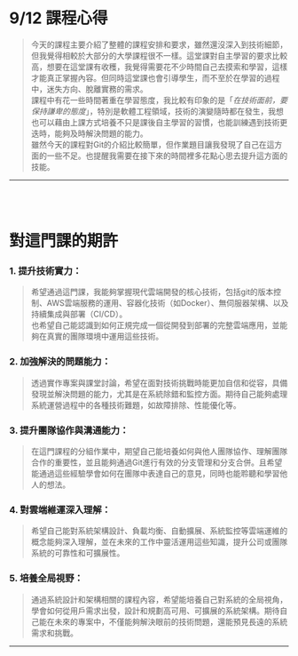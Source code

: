 
# 9/12 課程心得

> 今天的課程主要介紹了整體的課程安排和要求，雖然還沒深入到技術細節，但我覺得相較於大部分的大學課程很不一樣。這堂課對自主學習的要求比較高，想要在這堂課有收穫，我覺得需要花不少時間自己去摸索和學習，這樣才能真正掌握內容。但同時這堂課也會引導學生，而不至於在學習的過程中，迷失方向、脫離實務的需求。  
課程中有花一些時間著重在學習態度，我比較有印象的是「*在技術面前，要保持謙卑的態度*」，特別是軟體工程領域，技術的演變隨時都在發生，我想也可以藉由上課方式培養不只是課後自主學習的習慣，也能訓練遇到技術更迭時，能夠及時解決問題的能力。  
雖然今天的課程對Git的介紹比較簡單，但作業題目讓我發現了自己在這方面的一些不足。也提醒我需要在接下來的時間裡多花點心思去提升這方面的技能。
***
<br></br>


# 對這門課的期許

### 1. **提升技術實力**： 
> 希望通過這門課，我能夠掌握現代雲端開發的核心技術，包括git的版本控制、AWS雲端服務的運用、容器化技術（如Docker）、無伺服器架構、以及持續集成與部署（CI/CD）。  
也希望自己能認識到如何正規完成一個從開發到部署的完整雲端應用，並能夠在真實的團隊環境中運用這些技術。

### 2. **加強解決的問題能力**： 
> 透過實作專案與課堂討論，希望在面對技術挑戰時能更加自信和從容，具備發現並解決問題的能力，尤其是在系統除錯和監控方面。期待自己能夠處理系統運營過程中的各種技術難題，如故障排除、性能優化等。

### 3. **提升團隊協作與溝通能力**： 
> 在這門課程的分組作業中，期望自己能培養如何與他人團隊協作、理解團隊合作的重要性，並且能夠通過Git進行有效的分支管理和分支合併。且希望能通過這些經驗學會如何在團隊中表達自己的意見，同時也能聆聽和學習他人的想法。

### 4. **對雲端維運深入理解**： 
> 希望自己能對系統架構設計、負載均衡、自動擴展、系統監控等雲端運維的概念能夠深入理解，並在未來的工作中靈活運用這些知識，提升公司或團隊系統的可靠性和可擴展性。

### 5. **培養全局視野**： 
> 通過系統設計和架構相關的課程內容，希望能培養自己對系統的全局視角，學會如何從用戶需求出發，設計和規劃高可用、可擴展的系統架構。期待自己能在未來的專案中，不僅能夠解決眼前的技術問題，還能預見長遠的系統需求和挑戰。
***